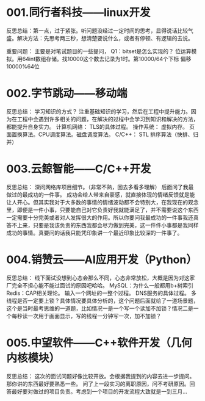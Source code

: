 # 001.同行者科技——linux开发
反思总结：第一点，过于紧张。听问题没经过一定时间的思考，显得说话比较气盛。解决方法：先思考两三秒，想清楚要说什么，或者有停顿、有逻辑的去说。

重要问题：
主要是对笔试题目的一些提问，
Q1：bitset是怎么实现的？
位运算模拟。用64int数组存储。找10000这个数去记录为1时。第10000/64个下标 偏移10000%64位

# 002.字节跳动——移动端
反思总结：
学习知识的方式？
注重基础知识的学习，然后在工程中提升能力。因为在工程中会遇到许多相关的问题，在解决的过程中会学习到知识和解决的方法，都能提升自身实力。
计算机网络：
TLS的具体过程。
操作系统：
虚拟内存。
页面置换算法。CPU调度算法。磁盘调度算法。
C/C++：
STL
排序算法（快排、归并）

# 003.云鲸智能——C/C++开发
反思总结：
深问网络库项目细节。（非常不熟，回去多看多理解）
后面问了我最做过的最成功的一件事。
成功会给人带来自豪感，就直接体现的情绪反馈就是能让人开心。但其实我对于大多数的事情的情绪波动都不会特别大，在我现在的观念里，即便是一件小事，只要能自己对它负责好我就能满足了，并不需要说这个东西一定需要十分完美或者对人发挥很大的作用。所以你要问我最成功的一件事我还真答不上来，只要是我该负责的东西我都会尽力做到完美，这一件件小事都是我同样成功的事情。真要问的话我只能凭印象讲一个最近印象比较深的一件事了。

# 004.销赞云——AI应用开发（Python）
反思总结：
线下面试没想到心态会那么不同，心态非常放松，大概是因为对这家厂完全不担心能不能过面试的原因吧哈哈。
MySQL：为什么一般都用b+树索引
Redis：CAP相关理论。
输入一个网址的一整个过程。
DNS服务的具体过程。
多线程是否一定要上锁？具体情况要具体分析的，这个问题后面就给了一道场景题，这个是当时最考思维的一道题，比如情况一是一个写一个读加不加锁？情况二是一个每秒读一次用于画面显示，写的线程一分钟写一次，加不加锁？

# 005.中望软件——C++软件开发（几何内核模块）
反思总结：
这次的面试问题好像比较开放。会根据我提到的内容去进一步提问。那你讲的东西最好要熟悉一些。
问了上一段实习的离职原因，问不考研原因。回答最好要对做过的项目负责。考虑到一个项目的开发流程大致就是一到三月...